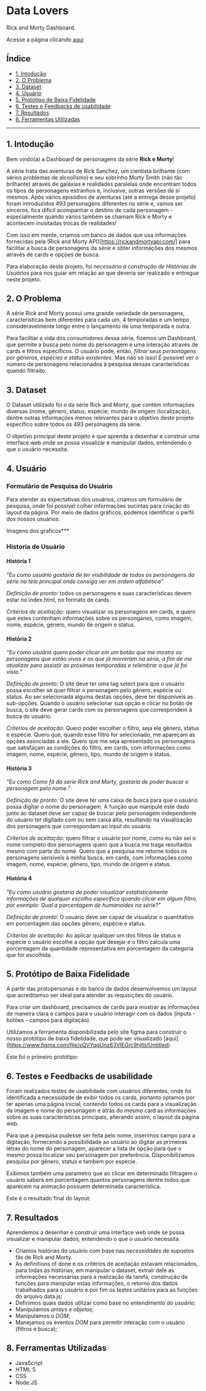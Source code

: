 # Data Lovers

Rick and Morty Dashboard.

Acesse a página clicando [aqui](https://thalitagoncalves.github.io/SAP004-data-lovers/src/)

## Índice

* [1. Intodução](#1-introdução)
* [2. O Problema](#2-o-Problema)
* [3. Dataset](#3-dataset)
* [4. Usuário](#4-usuário)
* [5. Protótipo de Baixa Fidelidade](#5-protótipo-de-baixa-fidelidade)
* [6. Testes e Feedbacks de usabilidade](#6-testes-e-feedbacks-de-usabilidade)
* [7. Resultados](#7-resultados)
* [8. Ferramentas Utilizadas](#8-ferramentas-utilizadas)

***

## 1. Intodução

Bem vindo(a) a Dashboard de personagens da série **Rick e Morty**!

A série trata das aventuras de Rick Sanchez, um cientista brilhante (com sérios problemas de alcoolismo) e seu sobrinho Morty Smith (não tão brilhante) através de galáxias e realidades paralelas onde encontram todos os tipos de personagens estranhos e, inclusive, outras versões de si mesmos. Após vários episódios de aventuras (até a entrega desse projeto) foram introduzidos 493 personagens diferentes na série e, vamos ser sinceros, fica difícil acompanhar o destino de cada personagem - especialmente quando vários também se chamam Rick e Morty e acontecem inusitadas trocas de realidades!

Com isso em mente, criamos um banco de dados que usa informações fornecidas pela (Rick and Morty API)[https://rickandmortyapi.com/] para facilitar a busca de personagens da série e obter informações dos mesmos através de cards e opções de busca.

Para elaboração deste projeto, foi _necessário a construção de Histórias de Usuários_ para nos guiar em relação ao que deveria ser realizado e entregue neste projeto.

## 2. O Problema

A série Rick and Morty possui uma grande variedade de personagens, características bem diferentes para cada um, 4 temporadas e um tempo consideravelmente longo entre o lançamento de uma temporada e outra.

Para facilitar a vida dos consumidores dessa série, fizemos um Dashboard, que permite a busca pelo nome do personagem e uma interação através de cards e filtros específicos. O usuário pode, então, _filtrar seus personagens por gêneros, espécies e status existentes_. Mas não só isso! É possível ver o número de personagens relacionados à pesquisa dessas características quando filtrado.

## 3. Dataset

O Dataset utilizado foi o da série Rick and Morty, que contém informações diversas (nome, gênero, status, espécie, mundo de origem (localização), dentre outras informações menos relevantes para o objetivo deste projeto específico sobre todos os 493 personagens da série.

O objetivo principal deste projeto é que aprenda a desenhar e construir uma interface web onde se possa visualizar e manipular dados, entendendo o que o usuário necessita.

## 4. Usuário

### Formulário de Pesquisa do Usuário

Para atender as expectativas dos usuários, criamos um formulário de pesquisa, onde foi possível colher informações sucintas para criação do layout da página. Por meio de dados gráficos, podemos identificar o perfil dos nossos usuários:

Imagens dos graficos***



### Historia de Usuário

#### História 1
_"Eu como usuário gostaria de ter visibilidade de todos os personagens da série na tela principal onde consiga ver em ordem alfabética"_

*Definição de pronto:* todos os personagens e suas características devem estar no index.html, no formato de cards.

*Critérios de aceitação:* quero visualizar os personagens em cards, e quero que estes contenham informações sobre os personganes, como imagem, nome, espécie, gênero, mundo de origem e status.

#### História 2

_"Eu como usuário quero poder clicar em um botão que me mostre os personagens que estão vivos e os que já morreram na série, a fim de me atualizar para assistir as próximas temporadas e relembrar o que já foi visto."_

*Definição de pronto:* O site deve ter uma tag select para que o usuário possa escolher se quer filtrar o personagem pelo gênero, espécie ou status. Ao ser selecionada alguma destas opções, deve ter disponíveis as sub-opções. Quando o usuário selecionar sua opção e clicar no botão de busca, o site deve gerar cards com os personagens que correspondem à busca do usuário.

*Critérios de aceitação:* Quero poder escolher o filtro, seja ele gênero, status e espécie. Quero que, quando esse filtro for selecionado, me apareçam as opções associadas a ele. Quero que me seja apresentado os personagens que satisfaçam as condições do filtro, em cards, com informações como imagem, nome, espécie, gênero, tipo, mundo de origem e status.

#### História 3

_"Eu como Como fã da série Rick and Morty, gostaria de poder buscar o personagem pelo nome."_

*Definição de pronto:* O site deve ter uma caixa de busca para que o usuário possa digitar o nome do personagem. A função que manipule este dado junto ao dataset deve ser capaz de buscar pelo personagem independente do usuário ter digitado com ou sem caixa alta, resultando na visualização dos personagens que correspondam ao input do usuário.

*Critérios de aceitação:* quero filtrar o usuário por nome, como eu não sei o nome completo dos personagens quero que a busca me traga resultados mesmo com parte do nome. Quero que a pesquisa me retorne todos os personagens sensíveis à minha busca, em cards, com informações como imagem, nome, espécie, gênero, tipo, mundo de origem e status.

#### História 4

_"Eu como usuário gostaria de poder visualizar estatisticamente informações de qualquer escolha específica quando clicar em algum filtro, por exemplo: Qual a porcentagem de humanoides na série?"_

*Definição de pronto:* O usuário deve ser capaz de visualizar o quantitativo em porcentagem das opções gênero, espécie e status.

*Critérios de aceitação:* Ao aplicar qualquer um dos filtros de status e especie o usuário escolhe a opção que desejar e o filtro calcula uma porcentagem da quantidade representativa em porcentagem da categoria que for escolhida.

## 5. Protótipo de Baixa Fidelidade

A partir das protopersonas e do banco de dados desenvolvemos um layout que acreditamso ser ideal para atender as requisições do usuário.

Para criar um dashboard, precisamos de cards para mostrar as informações de maneira clara e campos para o usuário interagir com os dados (inputs - botões - campos para digitação).

Utilizamos a ferramenta disponibilizada pelo site figma para construir o nosso protótipo de baixa fidelidade, que pode ser visualizado [aqui].(https://www.figma.com/file/sQVYqqUnz63VlEGrc9hjtb/Untitled)

Este foi o primeiro protótipo:

## 6. Testes e Feedbacks de usabilidade

Foram realizados testes de usabilidade com usuários diferentes, onde foi identificada a necessidade de exibir todos os cards, portanto optamos por ter apenas uma página inicial, contendo todos os cards para a visualização da imagem e nome do personagem e atrás do mesmo card as informações sobre as suas características principais, alterando assim, o layout da página web.

Para que a pesquisa pudesse ser feita pelo nome, inserimos campo para a digitação, fornecendo a possibilidade ao usuário ao digitar as primeiras letras do nome do personagem, aparecer a lista de opção para que o mesmo possa localizar seu personagem por preferência. Disponibilizamos pesquisa por gênero, status e também por espécie. 

Exibimos também uma parametro que ao clicar em determinado filtragem o usuário saberá em porcentagem quantos personagens dentre todos que aparecem na animação possuem determinada característica.

Este é o resultado final do layout:

## 7. Resultados

Aprendemos a desenhar e construir uma interface web onde se possa visualizar e manipular dados, entendendo o que o usuário necessita.

* Criamos histórias do usuário com base nas *necessidades*  de supostos fãs de Rick and Morty.
* As definitions of done e os critérios de aceitação estavam relacionados, para todas as histórias, em manipular o dataset, extrair dele as informações necessárias para a realização da tarefa, construção de funções para manipular estas informações, o retorno dos dados trabalhados para o usuário e por fim os testes unitários para as funções do arquivo data.js;
* Definimos quais dados utilizar como base no *entendimento do usuário*;
* Manipulamos *arrays e objetos*;
* Manipulamos o *DOM*;
* Manejamos os eventos *DOM* para permitir interação com o usuário (filtros e busca);

## 8. Ferramentas Utilizadas

* JavaScript
* HTML 5
* CSS
* Node.JS
